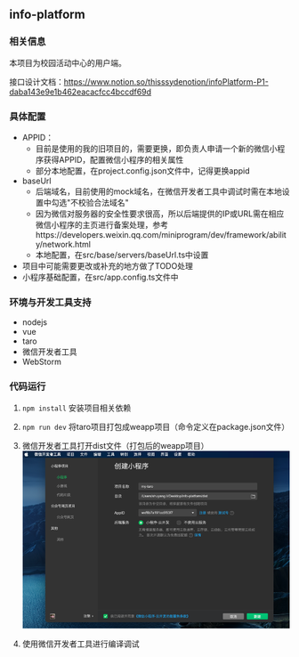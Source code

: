 ## info-platform

### 相关信息

本项目为校园活动中心的用户端。

接口设计文档：https://www.notion.so/thisssydenotion/infoPlatform-P1-daba143e9e1b462eacacfcc4bccdf69d

### 具体配置

- APPID：
  - 目前是使用的我的旧项目的，需要更换，即负责人申请一个新的微信小程序获得APPID，配置微信小程序的相关属性
  - 部分本地配置，在project.config.json文件中，记得更换appid
- baseUrl
  - 后端域名，目前使用的mock域名，在微信开发者工具中调试时需在本地设置中勾选"不校验合法域名"
  - 因为微信对服务器的安全性要求很高，所以后端提供的IP或URL需在相应微信小程序的主页进行备案处理，参考https://developers.weixin.qq.com/miniprogram/dev/framework/ability/network.html
  - 本地配置，在src/base/servers/baseUrl.ts中设置
- 项目中可能需要更改或补充的地方做了TODO处理
- 小程序基础配置，在src/app.config.ts文件中

### 环境与开发工具支持

- nodejs
- vue
- taro
- 微信开发者工具
- WebStorm

### 代码运行

1. `npm install` 安装项目相关依赖
2. `npm run dev` 将taro项目打包成weapp项目（命令定义在package.json文件）
3. 微信开发者工具打开dist文件（打包后的weapp项目）
![img.png](img.png)
   
4. 使用微信开发者工具进行编译调试
